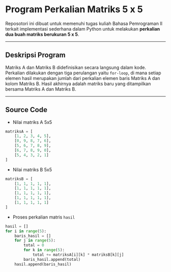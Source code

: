 # Program Perkalian Matriks 5 x 5

Reposotori ini dibuat untuk memenuhi tugas kuliah Bahasa Pemrograman II terkait implementasi sederhana dalam Python untuk melakukan **perkalian dua buah matriks berukuran 5 x 5**.

---

## Deskripsi Program

Matriks A dan Matriks B didefinisikan secara langsung dalam kode. Perkalian dilakukan dengan tiga perulangan yaitu `for-loop`, di mana setiap elemen hasil merupakan jumlah dari perkalian elemen baris Matriks A dan kolom Matriks B. Hasil akhirnya adalah matriks baru yang ditampilkan bersama Matriks A dan Matriks B.

---

## Source Code 
- Nilai matriks A 5x5
```python
matriksA = [
    [1, 2, 3, 4, 5],
    [0, 9, 8, 7, 6],
    [5, 6, 7, 8, 9],
    [6, 7, 8, 9, 0],
    [5, 4, 3, 2, 1]
]
```
- Nilai matriks B 5x5
```python
matriksB = [
    [1, 1, 1, 1, 1],
    [1, 1, 1, 1, 1],
    [1, 1, 1, 1, 1],
    [1, 1, 1, 1, 1],
    [1, 1, 1, 1, 1]
]
```
- Proses perkalian matris `hasil`
```python
hasil = []
for i in range(5):
    baris_hasil = []
    for j in range(5):
        total = 0
        for k in range(5):
            total += matriksA[i][k] * matriksB[k][j]
        baris_hasil.append(total)
    hasil.append(baris_hasil)
